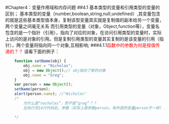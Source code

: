 #Chapter4：变量作用域和内存问题
##4.1 基本类型的变量和引用类型的变量的区别；
基本类型的变量（number,boolean,string,null,undefined）,其变量包含的就是这些基本类型值本身，复制该型变量其实就是复制值的副本给另一个变量，两个变量之间毫无关系
而引用类型的变量（对象，Object,function等），变量名包含的是一个指针（引用），指向了对应的对象，在访问引用类型的变量时，实际上访问的是对象的引用。但是复制引用类型的变量其实复制的是该变量的引用（指针），两个变量将指向同一个对象,互相影响;
###4.1.1<font color = "red">函数中的参数为何是按值传递的？？</font>
请看下面的例子：
``` javascript
    function setName(obj) {
        obj.name = "Nicholas";
        obj = new Object();// obj指向了新的对象
        obj.name = "Greg";
    }
    var person = new Object();
    setName(person);
    alert(person.name); //"Nicholas"
    /*
        为什么是“nocholas”，而不是“greg”？？
        在执行完14行代码后，参数（实际上是参数person，和外部的变量person不一样）的指向发生了变化，属性name也变成了Greg，但是当访问person.name的时候依然是“Nicholas”,这说明参数的指向发生了变化，并不影响外部person的指向，也就是说参数按值传递的

    */
```
